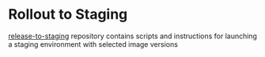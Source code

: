 # Rollout to Staging

[release-to-staging](https://github.com/orbs-network/release-to-staging) repository
contains scripts and instructions for launching a staging environment with selected image versions

